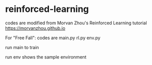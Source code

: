 # reinforced-learning

codes are modified from Morvan Zhou's Reinforced Learning tutorial https://morvanzhou.github.io

For "Free Fall":
  codes are main.py rl.py env.py   
  
  run main to train
  
  run env shows the sample environment
